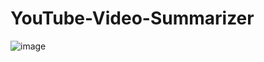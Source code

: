 # YouTube-Video-Summarizer

![image](https://github.com/user-attachments/assets/3e4a8d6f-ee92-46c4-aa97-20ff5d5e9465)
